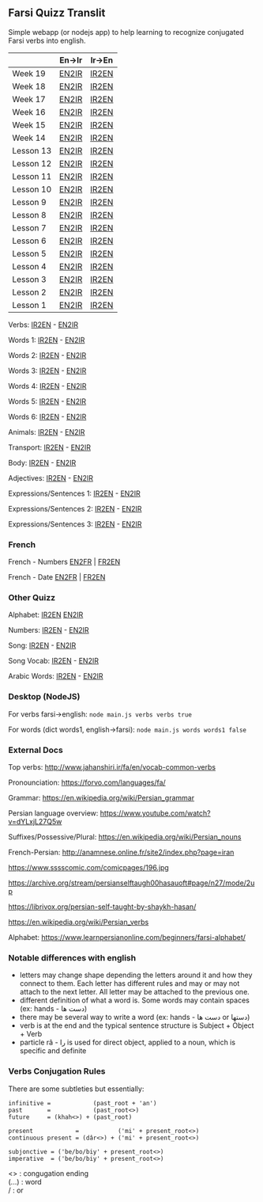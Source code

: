 ## Farsi Quizz Translit

Simple webapp (or nodejs app) to help learning to recognize conjugated Farsi verbs into english.

|  | En->Ir | Ir->En |
| ------ | ------ | ------ |
| Week 19 | [EN2IR](http://htmlpreview.github.io/?https://github.com/benji/farsi-quizz-translit/blob/master/www/index.html?quizz_type=words&quizz_dict=week19&quizz_far2eng=false) | [IR2EN](http://htmlpreview.github.io/?https://github.com/benji/farsi-quizz-translit/blob/master/www/index.html?quizz_type=words&quizz_dict=week19&quizz_far2eng=true) |
| Week 18 | [EN2IR](http://htmlpreview.github.io/?https://github.com/benji/farsi-quizz-translit/blob/master/www/index.html?quizz_type=words&quizz_dict=week18&quizz_far2eng=false) | [IR2EN](http://htmlpreview.github.io/?https://github.com/benji/farsi-quizz-translit/blob/master/www/index.html?quizz_type=words&quizz_dict=week18&quizz_far2eng=true) |
| Week 17 | [EN2IR](http://htmlpreview.github.io/?https://github.com/benji/farsi-quizz-translit/blob/master/www/index.html?quizz_type=words&quizz_dict=week17&quizz_far2eng=false) | [IR2EN](http://htmlpreview.github.io/?https://github.com/benji/farsi-quizz-translit/blob/master/www/index.html?quizz_type=words&quizz_dict=week17&quizz_far2eng=true) |
| Week 16 | [EN2IR](http://htmlpreview.github.io/?https://github.com/benji/farsi-quizz-translit/blob/master/www/index.html?quizz_type=words&quizz_dict=week16&quizz_far2eng=false) | [IR2EN](http://htmlpreview.github.io/?https://github.com/benji/farsi-quizz-translit/blob/master/www/index.html?quizz_type=words&quizz_dict=week16&quizz_far2eng=true) |
| Week 15 | [EN2IR](http://htmlpreview.github.io/?https://github.com/benji/farsi-quizz-translit/blob/master/www/index.html?quizz_type=words&quizz_dict=week15&quizz_far2eng=false) | [IR2EN](http://htmlpreview.github.io/?https://github.com/benji/farsi-quizz-translit/blob/master/www/index.html?quizz_type=words&quizz_dict=week15&quizz_far2eng=true) |
| Week 14 | [EN2IR](http://htmlpreview.github.io/?https://github.com/benji/farsi-quizz-translit/blob/master/www/index.html?quizz_type=words&quizz_dict=week14&quizz_far2eng=false) | [IR2EN](http://htmlpreview.github.io/?https://github.com/benji/farsi-quizz-translit/blob/master/www/index.html?quizz_type=words&quizz_dict=week14&quizz_far2eng=true) |
| Lesson 13 | [EN2IR](http://htmlpreview.github.io/?https://github.com/benji/farsi-quizz-translit/blob/master/www/index.html?quizz_type=words&quizz_dict=lesson13&quizz_far2eng=false) | [IR2EN](http://htmlpreview.github.io/?https://github.com/benji/farsi-quizz-translit/blob/master/www/index.html?quizz_type=words&quizz_dict=lesson13&quizz_far2eng=true) |
| Lesson 12 | [EN2IR](http://htmlpreview.github.io/?https://github.com/benji/farsi-quizz-translit/blob/master/www/index.html?quizz_type=words&quizz_dict=lesson12&quizz_far2eng=false) | [IR2EN](http://htmlpreview.github.io/?https://github.com/benji/farsi-quizz-translit/blob/master/www/index.html?quizz_type=words&quizz_dict=lesson12&quizz_far2eng=true) |
| Lesson 11 | [EN2IR](http://htmlpreview.github.io/?https://github.com/benji/farsi-quizz-translit/blob/master/www/index.html?quizz_type=words&quizz_dict=lesson11&quizz_far2eng=false) | [IR2EN](http://htmlpreview.github.io/?https://github.com/benji/farsi-quizz-translit/blob/master/www/index.html?quizz_type=words&quizz_dict=lesson11&quizz_far2eng=true) |
| Lesson 10 | [EN2IR](http://htmlpreview.github.io/?https://github.com/benji/farsi-quizz-translit/blob/master/www/index.html?quizz_type=words&quizz_dict=lesson10&quizz_far2eng=false) | [IR2EN](http://htmlpreview.github.io/?https://github.com/benji/farsi-quizz-translit/blob/master/www/index.html?quizz_type=words&quizz_dict=lesson10&quizz_far2eng=true) |
| Lesson 9 | [EN2IR](http://htmlpreview.github.io/?https://github.com/benji/farsi-quizz-translit/blob/master/www/index.html?quizz_type=words&quizz_dict=lesson9&quizz_far2eng=false) | [IR2EN](http://htmlpreview.github.io/?https://github.com/benji/farsi-quizz-translit/blob/master/www/index.html?quizz_type=words&quizz_dict=lesson9&quizz_far2eng=true) |
| Lesson 8 | [EN2IR](http://htmlpreview.github.io/?https://github.com/benji/farsi-quizz-translit/blob/master/www/index.html?quizz_type=words&quizz_dict=lesson9&quizz_far2eng=false) | [IR2EN](http://htmlpreview.github.io/?https://github.com/benji/farsi-quizz-translit/blob/master/www/index.html?quizz_type=words&quizz_dict=lesson8&quizz_far2eng=true) |
| Lesson 7 | [EN2IR](http://htmlpreview.github.io/?https://github.com/benji/farsi-quizz-translit/blob/master/www/index.html?quizz_type=words&quizz_dict=lesson7&quizz_far2eng=false) | [IR2EN](http://htmlpreview.github.io/?https://github.com/benji/farsi-quizz-translit/blob/master/www/index.html?quizz_type=words&quizz_dict=lesson7&quizz_far2eng=true) |
| Lesson 6 | [EN2IR](http://htmlpreview.github.io/?https://github.com/benji/farsi-quizz-translit/blob/master/www/index.html?quizz_type=words&quizz_dict=lesson6&quizz_far2eng=false) | [IR2EN](http://htmlpreview.github.io/?https://github.com/benji/farsi-quizz-translit/blob/master/www/index.html?quizz_type=words&quizz_dict=lesson6&quizz_far2eng=true) |
| Lesson 5 | [EN2IR](http://htmlpreview.github.io/?https://github.com/benji/farsi-quizz-translit/blob/master/www/index.html?quizz_type=words&quizz_dict=lesson5&quizz_far2eng=false) | [IR2EN](http://htmlpreview.github.io/?https://github.com/benji/farsi-quizz-translit/blob/master/www/index.html?quizz_type=words&quizz_dict=lesson5&quizz_far2eng=true) |
| Lesson 4 | [EN2IR](http://htmlpreview.github.io/?https://github.com/benji/farsi-quizz-translit/blob/master/www/index.html?quizz_type=words&quizz_dict=lesson4&quizz_far2eng=false) | [IR2EN](http://htmlpreview.github.io/?https://github.com/benji/farsi-quizz-translit/blob/master/www/index.html?quizz_type=words&quizz_dict=lesson4&quizz_far2eng=true) |
| Lesson 3 | [EN2IR](http://htmlpreview.github.io/?https://github.com/benji/farsi-quizz-translit/blob/master/www/index.html?quizz_type=words&quizz_dict=lesson3&quizz_far2eng=false) | [IR2EN](http://htmlpreview.github.io/?https://github.com/benji/farsi-quizz-translit/blob/master/www/index.html?quizz_type=words&quizz_dict=lesson3&quizz_far2eng=true) |
| Lesson 2 | [EN2IR](http://htmlpreview.github.io/?https://github.com/benji/farsi-quizz-translit/blob/master/www/index.html?quizz_type=words&quizz_dict=lesson2&quizz_far2eng=false) | [IR2EN](http://htmlpreview.github.io/?https://github.com/benji/farsi-quizz-translit/blob/master/www/index.html?quizz_type=words&quizz_dict=lesson2&quizz_far2eng=true) |
| Lesson 1 | [EN2IR](http://htmlpreview.github.io/?https://github.com/benji/farsi-quizz-translit/blob/master/www/index.html?quizz_type=words&quizz_dict=lesson1&quizz_far2eng=false) | [IR2EN](http://htmlpreview.github.io/?https://github.com/benji/farsi-quizz-translit/blob/master/www/index.html?quizz_type=words&quizz_dict=lesson1&quizz_far2eng=true) |


Verbs: [IR2EN](http://htmlpreview.github.io/?https://github.com/benji/farsi-quizz-translit/blob/master/www/index.html?quizz_type=verbs&quizz_dict=verbs&quizz_far2eng=true) - [EN2IR](http://htmlpreview.github.io/?https://github.com/benji/farsi-quizz-translit/blob/master/www/index.html?quizz_type=verbs&quizz_dict=verbs&quizz_far2eng=false)

Words 1: [IR2EN](http://htmlpreview.github.io/?https://github.com/benji/farsi-quizz-translit/blob/master/www/index.html?quizz_type=words&quizz_dict=words1&quizz_far2eng=true) - [EN2IR](http://htmlpreview.github.io/?https://github.com/benji/farsi-quizz-translit/blob/master/www/index.html?quizz_type=words&quizz_dict=words1&quizz_far2eng=false)

Words 2: [IR2EN](http://htmlpreview.github.io/?https://github.com/benji/farsi-quizz-translit/blob/master/www/index.html?quizz_type=words&quizz_dict=words2&quizz_far2eng=true) - [EN2IR](http://htmlpreview.github.io/?https://github.com/benji/farsi-quizz-translit/blob/master/www/index.html?quizz_type=words&quizz_dict=words2&quizz_far2eng=false)

Words 3: [IR2EN](http://htmlpreview.github.io/?https://github.com/benji/farsi-quizz-translit/blob/master/www/index.html?quizz_type=words&quizz_dict=words3&quizz_far2eng=true) - [EN2IR](http://htmlpreview.github.io/?https://github.com/benji/farsi-quizz-translit/blob/master/www/index.html?quizz_type=words&quizz_dict=words3&quizz_far2eng=false)  

Words 4: [IR2EN](http://htmlpreview.github.io/?https://github.com/benji/farsi-quizz-translit/blob/master/www/index.html?quizz_type=words&quizz_dict=words4&quizz_far2eng=true) - [EN2IR](http://htmlpreview.github.io/?https://github.com/benji/farsi-quizz-translit/blob/master/www/index.html?quizz_type=words&quizz_dict=words4&quizz_far2eng=false)  

Words 5: [IR2EN](http://htmlpreview.github.io/?https://github.com/benji/farsi-quizz-translit/blob/master/www/index.html?quizz_type=words&quizz_dict=words5&quizz_far2eng=true) - [EN2IR](http://htmlpreview.github.io/?https://github.com/benji/farsi-quizz-translit/blob/master/www/index.html?quizz_type=words&quizz_dict=words5&quizz_far2eng=false)  

Words 6: [IR2EN](http://htmlpreview.github.io/?https://github.com/benji/farsi-quizz-translit/blob/master/www/index.html?quizz_type=words&quizz_dict=words6&quizz_far2eng=true) - [EN2IR](http://htmlpreview.github.io/?https://github.com/benji/farsi-quizz-translit/blob/master/www/index.html?quizz_type=words&quizz_dict=words6&quizz_far2eng=false)  

Animals: [IR2EN](http://htmlpreview.github.io/?https://github.com/benji/farsi-quizz-translit/blob/master/www/index.html?quizz_type=words&quizz_dict=animals&quizz_far2eng=true) - [EN2IR](http://htmlpreview.github.io/?https://github.com/benji/farsi-quizz-translit/blob/master/www/index.html?quizz_type=words&quizz_dict=animals&quizz_far2eng=false)  

Transport: [IR2EN](http://htmlpreview.github.io/?https://github.com/benji/farsi-quizz-translit/blob/master/www/index.html?quizz_type=words&quizz_dict=transport&quizz_far2eng=true) - [EN2IR](http://htmlpreview.github.io/?https://github.com/benji/farsi-quizz-translit/blob/master/www/index.html?quizz_type=words&quizz_dict=transport&quizz_far2eng=false)  

Body: [IR2EN](http://htmlpreview.github.io/?https://github.com/benji/farsi-quizz-translit/blob/master/www/index.html?quizz_type=words&quizz_dict=body&quizz_far2eng=true) - [EN2IR](http://htmlpreview.github.io/?https://github.com/benji/farsi-quizz-translit/blob/master/www/index.html?quizz_type=words&quizz_dict=body&quizz_far2eng=false)  

Adjectives: [IR2EN](http://htmlpreview.github.io/?https://github.com/benji/farsi-quizz-translit/blob/master/www/index.html?quizz_type=words&quizz_dict=adjectives&quizz_far2eng=true) - [EN2IR](http://htmlpreview.github.io/?https://github.com/benji/farsi-quizz-translit/blob/master/www/index.html?quizz_type=words&quizz_dict=adjectives&quizz_far2eng=false)  

Expressions/Sentences 1: [IR2EN](http://htmlpreview.github.io/?https://github.com/benji/farsi-quizz-translit/blob/master/www/index.html?quizz_type=words&quizz_dict=expr1&quizz_far2eng=true) - [EN2IR](http://htmlpreview.github.io/?https://github.com/benji/farsi-quizz-translit/blob/master/www/index.html?quizz_type=words&quizz_dict=expr1&quizz_far2eng=false)  

Expressions/Sentences 2: [IR2EN](http://htmlpreview.github.io/?https://github.com/benji/farsi-quizz-translit/blob/master/www/index.html?quizz_type=words&quizz_dict=expr2&quizz_far2eng=true) - [EN2IR](http://htmlpreview.github.io/?https://github.com/benji/farsi-quizz-translit/blob/master/www/index.html?quizz_type=words&quizz_dict=expr2&quizz_far2eng=false)

Expressions/Sentences 3: [IR2EN](http://htmlpreview.github.io/?https://github.com/benji/farsi-quizz-translit/blob/master/www/index.html?quizz_type=words&quizz_dict=expr3&quizz_far2eng=true) - [EN2IR](http://htmlpreview.github.io/?https://github.com/benji/farsi-quizz-translit/blob/master/www/index.html?quizz_type=words&quizz_dict=expr3&quizz_far2eng=false)

### French

French - Numbers [EN2FR](http://htmlpreview.github.io/?https://github.com/benji/farsi-quizz-translit/blob/master/www/index.html?quizz_type=words&quizz_dict=fr_numbers&quizz_far2eng=false) | [FR2EN](http://htmlpreview.github.io/?https://github.com/benji/farsi-quizz-translit/blob/master/www/index.html?quizz_type=words&quizz_dict=fr_numbers&quizz_far2eng=true)

French - Date [EN2FR](http://htmlpreview.github.io/?https://github.com/benji/farsi-quizz-translit/blob/master/www/index.html?quizz_type=words&quizz_dict=fr_date&quizz_far2eng=false) | [FR2EN](http://htmlpreview.github.io/?https://github.com/benji/farsi-quizz-translit/blob/master/www/index.html?quizz_type=words&quizz_dict=fr_date&quizz_far2eng=true)

### Other Quizz

Alphabet: [IR2EN](http://htmlpreview.github.io/?https://github.com/benji/farsi-quizz-translit/blob/master/www/index.html?quizz_type=words&quizz_dict=alphabet&quizz_far2eng=true) [EN2IR](http://htmlpreview.github.io/?https://github.com/benji/farsi-quizz-translit/blob/master/www/index.html?quizz_type=words&quizz_dict=alphabet&quizz_far2eng=false)

Numbers: [IR2EN](http://htmlpreview.github.io/?https://github.com/benji/farsi-quizz-translit/blob/master/www/index.html?quizz_type=words&quizz_dict=numbers&quizz_far2eng=true) - [EN2IR](http://htmlpreview.github.io/?https://github.com/benji/farsi-quizz-translit/blob/master/www/index.html?quizz_type=words&quizz_dict=numbers&quizz_far2eng=false)  

Song: [IR2EN](http://htmlpreview.github.io/?https://github.com/benji/farsi-quizz-translit/blob/master/www/index.html?quizz_type=words&quizz_dict=song&quizz_far2eng=true&quizz_rand=false) - [EN2IR](http://htmlpreview.github.io/?https://github.com/benji/farsi-quizz-translit/blob/master/www/index.html?quizz_type=words&quizz_dict=song&quizz_far2eng=false&quizz_rand=false)

Song Vocab: [IR2EN](http://htmlpreview.github.io/?https://github.com/benji/farsi-quizz-translit/blob/master/www/index.html?quizz_type=words&quizz_dict=song-vocab&quizz_far2eng=true&quizz_rand=true) - [EN2IR](http://htmlpreview.github.io/?https://github.com/benji/farsi-quizz-translit/blob/master/www/index.html?quizz_type=words&quizz_dict=song-vocab&quizz_far2eng=false&quizz_rand=true)

Arabic Words: [IR2EN](http://htmlpreview.github.io/?https://github.com/benji/farsi-quizz-translit/blob/master/www/index.html?quizz_type=words&quizz_dict=arabic&quizz_far2eng=true&quizz_rand=true) - [EN2IR](http://htmlpreview.github.io/?https://github.com/benji/farsi-quizz-translit/blob/master/www/index.html?quizz_type=words&quizz_dict=arabic&quizz_far2eng=false&quizz_rand=true)

### Desktop (NodeJS)

For verbs farsi->english:
`node main.js verbs verbs true`

For words (dict words1, english->farsi):
`node main.js words words1 false`

### External Docs

Top verbs: http://www.jahanshiri.ir/fa/en/vocab-common-verbs

Pronounciation: https://forvo.com/languages/fa/

Grammar: https://en.wikipedia.org/wiki/Persian_grammar

Persian language overview: https://www.youtube.com/watch?v=dYLxjL27Q5w

Suffixes/Possessive/Plural: https://en.wikipedia.org/wiki/Persian_nouns

French-Persian: http://anamnese.online.fr/site2/index.php?page=iran

https://www.sssscomic.com/comicpages/196.jpg

https://archive.org/stream/persianselftaugh00hasauoft#page/n27/mode/2up

https://librivox.org/persian-self-taught-by-shaykh-hasan/

https://en.wikipedia.org/wiki/Persian_verbs

Alphabet: https://www.learnpersianonline.com/beginners/farsi-alphabet/

### Notable differences with english

- letters may change shape depending the letters around it and how they connect to them. Each letter has different rules and may or may not attach to the next letter. All letter may be attached to the previous one.
- different definition of what a word is. Some words may contain spaces (ex: hands - دست ها)
- there may be several way to write a word (ex: hands - دست ها or دستها)
- verb is at the end and the typical sentence structure is Subject + Object + Verb
- particle râ - را is used for direct object, applied to a noun, which is specific and definite

### Verbs Conjugation Rules

There are some subtleties but essentially:

```
infinitive =            (past_root + 'an')
past       =            (past_root<>)
future     = (khah<>) + (past_root)

present            =           ('mi' + present_root<>)
continuous present = (dâr<>) + ('mi' + present_root<>)

subjonctive = ('be/bo/biy' + present_root<>)
imperative  = ('be/bo/biy' + present_root<>)
```

<> : congugation ending  
(...) : word  
/ : or
